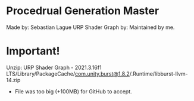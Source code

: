 # Procedrual Generation Master
Made by: Sebastian Lague
URP Shader Graph by: 
Maintained by me.


# Important!
Unzip: URP Shader Graph - 2021.3.16f1 LTS/Library/PackageCache/com.unity.burst@1.8.2/.Runtime/libburst-llvm-14.zip

* File was too big (+100MB) for GitHub to accept.